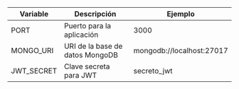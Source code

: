 | Variable      | Descripción                       | Ejemplo                   |
|---------------|-----------------------------------|---------------------------|
| PORT          | Puerto para la aplicación         | 3000                      |
| MONGO_URI     | URI de la base de datos MongoDB   | mongodb://localhost:27017 |
| JWT_SECRET    | Clave secreta para JWT             | secreto_jwt               |
